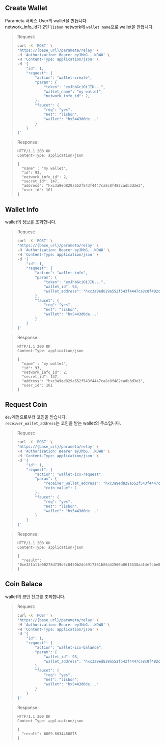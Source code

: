 ## Create Wallet

Parameta 서비스 User의 wallet을 만듭니다.  
network_info_id가 2인 `lisbon` network에 `wallet name`으로 wallet을 만듭니다.

> Request:
>
> ```bash
> curl -X 'POST' \
> 'https://{base_url}/parameta/relay' \
> -H 'Authorization: Bearer eyJhbG...kDW8' \
> -H 'Content-Type: application/json' \
> -d '{
>     "id": 1,
>     "request": {
>         "action": "wallet-create",
>         "param": {
>             "token": "eyJhbGciOiJIU...",
>             "wallet_name": "my wallet",
>             "network_info_id": 2,
>         },
>         "faucet": {
>             "req": "yes",
>             "net": "lisbon",
>             "wallet": "hx5443d0de..."
>         }
>     }
> }'
> ```

> Response:
>
> ```http
> HTTP/1.1 200 OK
> Content-Type: application/json
>
> {
>   "name" : "my wallet",
>   "id": 93,
>   "network_info_id": 2,
>   "secret_id": 147,
>   "address": "hxc3a9ed829a552f543f4447ca8c8f482cadb3d3e3",
>   "user_id": 101
> }
> ```

## Wallet Info

wallet의 정보를 조회합니다.

> Request:
>
> ```bash
> curl -X 'POST' \
> 'https://{base_url}/parameta/relay' \
> -H 'Authorization: Bearer eyJhbG...kDW8' \
> -H 'Content-Type: application/json' \
> -d '{
>     "id": 1,
>     "request": {
>         "action": "wallet-info",
>         "param": {
>             "token": "eyJhbGciOiJIU...",
>             "wallet_id": 93,
>             "wallet_address": "hxc3a9ed829a552f543f4447ca8c8f482cadb3d3e3",
>         },
>         "faucet": {
>             "req": "yes",
>             "net": "lisbon",
>             "wallet": "hx5443d0de..."
>         }
>     }
> }'
> ```

> Response:
>
> ```http
> HTTP/1.1 200 OK
> Content-Type: application/json
>
> {
>   "name" : "my wallet",
>   "id": 93,
>   "network_info_id": 2,
>   "secret_id": 147,
>   "address": "hxc3a9ed829a552f543f4447ca8c8f482cadb3d3e3",
>   "user_id": 101
> }
> ```

## Request Coin

`dev`계정으로부터 코인을 받습니다.  
`receiver_wallet_address`는 코인을 받는 wallet의 주소입니다.

> Request:
>
> ```bash
> curl -X 'POST' \
> 'https://{base_url}/parameta/relay' \
> -H 'Authorization: Bearer eyJhbG...kDW8' \
> -H 'Content-Type: application/json' \
> -d '{
>     "id": 1,
>     "request": {
>         "action": "wallet-icx-request",
>         "param": {
>             "receiver_wallet_address": "hxc3a9ed829a552f543f4447ca8c8f482cadb3d3e3",
>             "coin_value": 1
>         },
>         "faucet": {
>             "req": "yes",
>             "net": "lisbon",
>             "wallet": "hx5443d0de..."
>         }
>     }
> }'
> ```

> Response:
>
> ```http
> HTTP/1.1 200 OK
> Content-Type: application/json
>
> {
>   "result": "0xe321a11a00278d739d3c8430b2dc6917361b86a42566a8615338aa14efcbe806"
> }
> ```

## Coin Balace

wallet의 코인 잔고를 조회합니다.

> Request:
>
> ```bash
> curl -X 'POST' \
> 'https://{base_url}/parameta/relay' \
> -H 'Authorization: Bearer eyJhbG...kDW8' \
> -H 'Content-Type: application/json' \
> -d '{
>     "id": 1,
>     "request": {
>         "action": "wallet-icx-balance",
>         "param": {
>             "wallet_id": 93,
>             "wallet_address": "hxc3a9ed829a552f543f4447ca8c8f482cadb3d3e3",
>         },
>         "faucet": {
>             "req": "yes",
>             "net": "lisbon",
>             "wallet": "hx5443d0de..."
>         }
>     }
> }'
> ```

> Response:
>
> ```http
> HTTP/1.1 200 OK
> Content-Type: application/json
>
> {
>   "result": 6009.6634468875
> }
> ```

<br />
